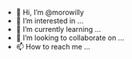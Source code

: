 - 👋 Hi, I’m @morowilly
- 👀 I’m interested in ...
- 🌱 I’m currently learning ...
- 💞️ I’m looking to collaborate on ...
- 📫 How to reach me ...

<!---
morowilly/morowilly is a ✨ special ✨ repository because its `README.md` (this file) appears on your GitHub profile.
You can click the Preview link to take a look at your changes.
--->
